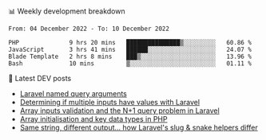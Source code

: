📊 Weekly development breakdown
<!--START_SECTION:waka-->

```text
From: 04 December 2022 - To: 10 December 2022

PHP              9 hrs 20 mins   ███████████████▒░░░░░░░░░   60.86 %
JavaScript       3 hrs 41 mins   ██████░░░░░░░░░░░░░░░░░░░   24.07 %
Blade Template   2 hrs 8 mins    ███▒░░░░░░░░░░░░░░░░░░░░░   13.96 %
Bash             10 mins         ▒░░░░░░░░░░░░░░░░░░░░░░░░   01.11 %
```

<!--END_SECTION:waka-->

📕 Latest DEV posts
<!-- BLOG-POST-LIST:START -->
- [Laravel named query arguments](https://dev.to/michaelvickersuk/laravel-named-query-arguments-28kd)
- [Determining if multiple inputs have values with Laravel](https://dev.to/michaelvickersuk/determining-if-multiple-inputs-have-values-with-laravel-km6)
- [Array inputs validation and the N+1 query problem in Laravel](https://dev.to/michaelvickersuk/array-inputs-validation-and-the-n1-query-problem-in-laravel-2agb)
- [Array initialisation and key data types in PHP](https://dev.to/michaelvickersuk/array-initialisation-and-key-data-types-in-php-1e5b)
- [Same string, different output... how Laravel&#39;s slug &amp; snake helpers differ](https://dev.to/michaelvickersuk/same-string-different-output-how-laravels-slug-snake-helpers-differ-1ccj)
<!-- BLOG-POST-LIST:END -->
